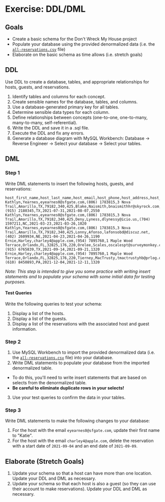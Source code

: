 
# Exercise: DDL/DML

## Goals

* Create a basic schema for the Don't Wreck My House project
* Populate your database using the provided denormalized data (i.e. the [`all-reservations.csv`](all-reservations.csv) file)
* Elaborate on the basic schema as time allows (i.e. stretch goals)

## DDL

Use DDL to create a database, tables, and appropriate relationships for hosts, guests, and reservations.

1. Identify tables and columns for each concept.
2. Create sensible names for the database, tables, and columns.
3. Use a database-generated primary key for all tables.
4. Determine sensible data types for each column.
5. Define relationships between concepts (one-to-one, one-to-many, many-to-many, self-referential).
6. Write the DDL and save it in a .sql file.
7. Execute the DDL and fix any errors.
8. Generate a database diagram with MySQL Workbench: Database -> Reverse Engineer -> Select your database -> Select your tables.

## DML

### Step 1

Write DML statements to insert the following hosts, guests, and reservations:

```csv
host_first_name,host_last_name,host_email,host_phone,host_address,host_city,host_state,host_postal_code,standard_rate,weekend_rate,guest_first_name,guest_last_name,guest_email,guest_phone,guest_state,start_date,end_date,total
Kathlyn,Yearnes,eyearnes0@sfgate.com,(806) 1783815,3 Nova Trail,Amarillo,TX,79182,340,425,Blake,Naismith,bnaismithhr@skyrock.com,(915) 2180345,TX,2021-07-31,2021-08-07,2550
Kathlyn,Yearnes,eyearnes0@sfgate.com,(806) 1783815,3 Nova Trail,Amarillo,TX,79182,340,425,Deny,Lyness,dlynessy@icio.us,(704) 1597211,NC,2021-03-23,2021-03-26,1020
Kathlyn,Yearnes,eyearnes0@sfgate.com,(806) 1783815,3 Nova Trail,Amarillo,TX,79182,340,425,Lonny,Afonso,lafonsobd@discuz.net,(402) 2609934,NE,2021-04-23,2021-04-26,1190
Ernie,Harley,charley4@apple.com,(954) 7895760,1 Maple Wood Terrace,Orlando,FL,32825,176,220,Orelee,Scales,oscalespt@surveymonkey.com,(915) 6765839,TX,2021-09-14,2021-09-21,1320
Ernie,Harley,charley4@apple.com,(954) 7895760,1 Maple Wood Terrace,Orlando,FL,32825,176,220,Tierney,MacTrusty,tmactrustyhb@prlog.org,(610) 8450893,PA,2021-12-04,2021-12-11,1320
```

_Note: This step is intended to give you some practice with writing insert statements and to populate your schema with some initial data for testing purposes._

#### Test Queries

Write the following queries to test your schema:

1. Display a list of the hosts.
2. Display a list of the guests.
3. Display a list of the reservations with the associated host and guest information.

### Step 2

1. Use MySQL Workbench to import the provided denormalized data (i.e. the [`all-reservations.csv`](all-reservations.csv) file) into your database.
2. Write DML statements to populate your database from the imported denormalized table.
  * To do this, you'll need to write insert statements that are based on selects from the denormalized table.
  * **Be careful to eliminate duplicate rows in your selects!**
3. Use your test queries to confirm the data in your tables.

### Step 3

Write DML statements to make the following changes to your database:

1. For the host with the email `eyearnes0@sfgate.com`, update their first name to "Katie".
2. For the host with the email `charley4@apple.com`, delete the reservation with a start date of `2021-09-04` and an end date of `2021-09-09`.

## Elaborate (Stretch Goals)

1. Update your schema so that a host can have more than one location. Update your DDL and DML as necessary.
2. Update your schema so that each host is also a guest (so they can use their account to make reservations). Update your DDL and DML as necessary.
